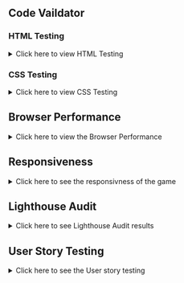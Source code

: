## Code Vaildator 

### HTML Testing
<details>
<summary> Click here to view HTML Testing</summary>

| Page | Errors                                           | Changes Made                                   |
| ---- | ------------------------------------------------ | ---------------------------------------------- |
| HTML | ![Before](assets/images/testing/html-before.png) | ![After](assets/images/testing/html-after.png) |

</details>

### CSS Testing

<details>
<summary> Click here to view CSS Testing</summary>

| Page | Errors                                          | Changes Made                                  |
| ---- | ----------------------------------------------- | --------------------------------------------- |
| CSS  | ![Before](assets/images/testing/css-before.png) | ![After](assets/images/testing/css-after.png) |
</details>

## Browser Performance
<details>

<summary>Click here to view the Browser Performance</summary>

| Browser         | Screenshots                                           |
| --------------- | ----------------------------------------------------- |
| Google Chrome   | ![Google Chrome](assets/images/testing/chrome.png)    |
| Mozilla Firefox | ![Mozilla Firefox](assets/images/testing/firefox.png) |
| Brave           | ![Brave](assets/images/testing/brave.png)             |
| Microsoft Edge  | ![Microsoft Edge](assets/images/testing/ms.png)       |
</details>

## Responsiveness 

<details>
<summary> Click here to see the responsivness of the game </summary>

| Device | Screenshot                                             |
| ------ | ------------------------------------------------------ |
| Mobile | ![Mobile Screenshot](assets/images/testing/mobile.png) |
| Tablet | ![Tablet Screenshot](assets/images/testing/tablet.png) |
| Laptop | ![Laptop Screenshot](assets/images/testing/laptop.png) |
</details>

## Lighthouse Audit

<details>
<summary> Click here to see Lighthouse Audit results</summary>

| Device  | Screenshot                                                     | Changes Made    |
| ------- | -------------------------------------------------------------- | --------------- |
| Desktop | ![Desktop Audit](assets/images/testing/lighthouse-desktop.png) | No changes made |
| Mobile  | ![Mobile Audit](assets/images/testing/lighthouse-mobile.png)   | No changes made |
</details>

## User Story Testing 

<details>
<summary> Click here to see the User story testing</summary>

| **User Story**                                                                           | **Testing**                                                                                   | **Screenshot**        |
| ---------------------------------------------------------------------------------------- | --------------------------------------------------------------------------------------------- | --------------------- |
| As a new user, I would like to see a clear word so I know what the game is.              | Click "Start Game" and check if a scrambled word appears on screen.                           | ![Scrambled Word](assets/images/testing/testing-start-button.png)   |
| As a new user, I would like to see a Start Game button so I can begin playing easily.    | Confirm the Start Game button is visible and clickable when the game loads.                   | ![Start Button](assets/images/testing/testing-start.png)     |
| As a new user, I would like to see an Instructions button to understand how to play.     | Click the Instructions button and confirm that clear guidance appears.                        | ![Instructions](assets/images/testing/testing-instructions.png)     |
| As a new user, I would like to see a timer.                                              | Start a game and confirm the timer appears and begins counting down/up.                       | ![Timer](assets/images/testing/testing-timer.png)            |
| As a new user, I would like to see a hint button to help me if I get stuck.              | Press the Hint button and check that it reveals one random unrevealed letter                  | ![Hint Button](assets/images/testing/testing-hint-revealed.png)      |
| As a new user, I would like to see a restart button in case I want to play again.        | Complete or pause the game and press Restart to ensure it resets everything.                  | ![Restart Button](assets/images/testing/testing-restart-button.png)   |
| As an existing user, I would like hints that help without giving too much away.          | Use the Hint button multiple times to check that only three letter is revealed per use.         | ![Hint Result](assets/images/testing/three-hints.png)      |
| As an existing user, I would like to enjoy the challenge and improve my guessing skills. | Check that the game provides different scrambled words each round to encourage replayability. | ![Challenging Word](assets/images/testing/testing-challeging-word.png) |

</details>
